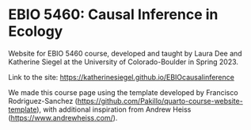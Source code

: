 # EBIO 5460: Causal Inference in Ecology

Website for EBIO 5460 course, developed and taught by Laura Dee and Katherine Siegel at the University of Colorado-Boulder in Spring 2023.

Link to the site: https://katherinesiegel.github.io/EBIOcausalinference

We made this course page using the template developed by Francisco Rodriguez-Sanchez (https://github.com/Pakillo/quarto-course-website-template), with additional inspiration from Andrew Heiss (https://www.andrewheiss.com/).
